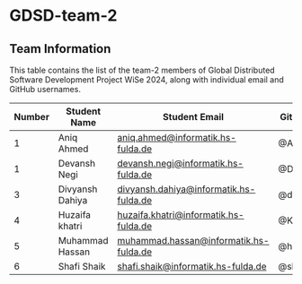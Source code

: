 # GDSD-team-2

## Team Information

This table contains the list of the team-2 members of Global Distributed Software Development Project WiSe 2024, along with individual email and GitHub usernames.

| Number | Student Name        | Student Email                           | GitHub Username       |
|--------|-------------------- |-----------------------------------------|-----------------------|
| 1      | Aniq Ahmed          | aniq.ahmed@informatik.hs-fulda.de       | @AniqAhmed7941        |
| 1      | Devansh Negi        | devansh.negi@informatik.hs-fulda.de     | @Dev-N-UK             |
| 3      | Divyansh Dahiya     | divyansh.dahiya@informatik.hs-fulda.de  | @divyansh-dahiya      |
| 4      | Huzaifa khatri      | huzaifa.khatri@informatik.hs-fulda.de   | @Khatri00             |
| 5      | Muhammad Hassan     | muhammad.hassan@informatik.hs-fulda.de  | @hassan017249         |
| 6      | Shafi Shaik         | shafi.shaik@informatik.hs-fulda.de      | @shafiisawesome       |


